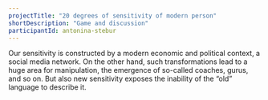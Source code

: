 ```yaml
---
projectTitle: "20 degrees of sensitivity of modern person"
shortDescription: "Game and discussion"
participantId: antonina-stebur
---
```


Our sensitivity is constructed by a modern economic and political context, a social media network. On the other hand, such transformations lead to a huge area for manipulation, the emergence of so-called coaches, gurus, and so on. But also new sensitivity exposes the inability of the “old” language to describe it.
